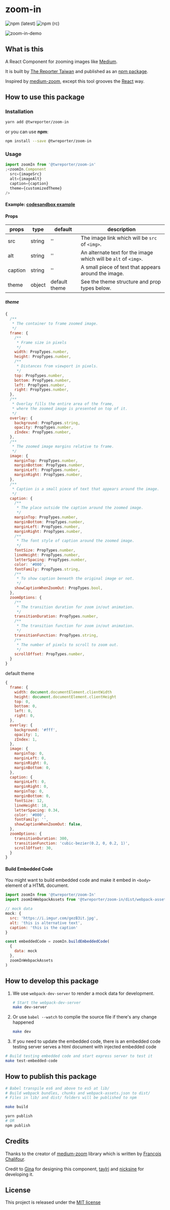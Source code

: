 # zoom-in

![npm (latest)](https://img.shields.io/npm/v/@twreporter/zoom-in/latest)
![npm (rc)](https://img.shields.io/npm/v/@twreporter/zoom-in/rc)

![zoom-in-demo](./docs/assets/zoom-in-effect.gif)

## What is this

A React Component for zooming images like [Medium](https://medium.com/).

It is built by [The Reporter Taiwan](https://www.twreporter.org) and published as an [npm package](https://www.npmjs.com/package/@twreporter/zoom-in).

Inspired by [medium-zoom](https://github.com/francoischalifour/medium-zoom), except this tool grooves the [React](https://github.com/facebook/react) way.

## How to use this package

### Installation

```sh
yarn add @twreporter/zoom-in
```

or you can use **npm**:

```sh
npm install --save @twreporter/zoom-in
```

### Usage

```jsx
import zoomIn from '@twreporter/zoom-in'
;<zoomIn.Component
  src={imageSrc}
  alt={imageAlt}
  caption={caption}
  theme={customizedTheme}
/>
```

#### Example: [codesandbox example](https://codesandbox.io/s/blue-cdn-wj8zz)

#### Props

| props   | type   | default       | description                                                     |
| ------- | ------ | ------------- | --------------------------------------------------------------- |
| src     | string | ''            | The image link which will be `src` of `<img>`.                  |
| alt     | string | ''            | An alternate text for the image which will be `alt` of `<img>`. |
| caption | string | ''            | A small piece of text that appears around the image.            |
| theme   | object | default theme | See the theme structure and prop types below.                   |

##### theme

```js
{
  /**
   * The container to frame zoomed image.
   */
  frame: {
    /**
     * Frame size in pixels
     */
    width: PropTypes.number,
    height: PropTypes.number,
    /**
     * Distances from viewport in pixels.
     */
    top: PropTypes.number,
    bottom: PropTypes.number,
    left: PropTypes.number,
    right: PropTypes.number,
  },
  /**
   * Overlay fills the entire area of the frame,
   * where the zoomed image is presented on top of it.
   */
  overlay: {
    background: PropTypes.string,
    opacity: PropTypes.number,
    zIndex: PropTypes.number,
  },
  /**
   * The zoomed image margins relative to frame.
   */
  image: {
    marginTop: PropTypes.number,
    marginBottom: PropTypes.number,
    marginLeft: PropTypes.number,
    marginRight: PropTypes.number,
  },
  /**
   * Caption is a small piece of text that appears around the image.
   */
  caption: {
    /**
     * The place outside the caption around the zoomed image.
     */
    marginTop: PropTypes.number,
    marginBottom: PropTypes.number,
    marginLeft: PropTypes.number,
    marginRight: PropTypes.number,
    /**
     * The font style of caption around the zoomed image.
     */
    fontSize: PropTypes.number,
    lineHeight: PropTypes.number,
    letterSpacing: PropTypes.number,
    color: '#000',
    fontFamily: PropTypes.string,
    /**
     * To show caption beneath the original image or not.
     */
    showCaptionWhenZoomOut: PropTypes.bool,
  },
  zoomOptions: {
    /**
     * The transition duration for zoom in/out animation.
     */
    transitionDuration: PropTypes.number,
    /**
     * The transition function for zoom in/out animation.
     */
    transitionFunction: PropTypes.string,
    /**
     * The number of pixels to scroll to zoom out.
     */
    scrollOffset: PropTypes.number,
  }
}
```

default theme

```js
{
  frame: {
    width: document.documentElement.clientWidth
    height: document.documentElement.clientHeight
    top: 0,
    bottom: 0,
    left: 0,
    right: 0,
  },
  overlay: {
    background: '#fff',
    opacity: 1,
    zIndex: 1,
  },
  image: {
    marginTop: 0,
    marginLeft: 0,
    marginRight: 0,
    marginBottom: 0,
  },
  caption: {
    marginLeft: 0,
    marginRight: 0,
    marginTop: 0,
    marginBottom: 0,
    fontSize: 12,
    lineHeight: 18,
    letterSpacing: 0.34,
    color: '#000',
    fontFamily: '',
    showCaptionWhenZoomOut: false,
  },
  zoomOptions: {
    transitionDuration: 300,
    transitionFunction: 'cubic-bezier(0.2, 0, 0.2, 1)',
    scrollOffset: 30,
  }
}
```

#### Build Embedded Code

You might want to build embedded code and make it embed in `<body>` element of a HTML document.

```jsx
import zoomIn from '@twreporter/zoom-In'
import zoomInWebpackAssets from '@twreporter/zoom-in/dist/webpack-assets.json'

// mock data
mock: {
  src: 'https://i.imgur.com/gezB3it.jpg',
  alt: 'this is alternative text',
  caption: 'this is the caption'
}

const embeddedCode = zoomIn.buildEmbeddedCode(
  {
    data: mock
  },
  zoomInWebpackAssets
)
```

## How to develop this package

1. We use `webpack-dev-server` to render a mock data for development.

   ```sh
   # Start the webpack-dev-server
   make dev-server
   ```

2. Or use `babel --watch` to complie the source file if there's any change happened

   ```sh
   make dev
   ```

3. If you need to update the embedded code, there is an embedded code testing server serves a html document with injected embedded code

```sh
# Build testing embedded code and start express server to test it
make test-embedded-code
```

## How to publish this package

```sh
# Babel transpile es6 and above to es5 at lib/
# Build webpack bundles, chunks and webpack-assets.json to dist/
# Files in lib/ and dist/ folders will be published to npm

make build
```

```sh
yarn publish
# OR
npm publish
```

## Credits

Thanks to the creator of [medium-zoom](https://github.com/francoischalifour/medium-zoom) library which is written by [François Chalifour](https://francoischalifour.com/).

Credit to [Gina](https://www.twreporter.org/author/5a0d4eb109e8eb7a03e3145c) for designing this component, [taylrj](https://github.com/taylrj) and [nicksine](https://github.com/nickhsine) for developing it.

## License

This project is released under the [MIT license](../../LICENSE)
